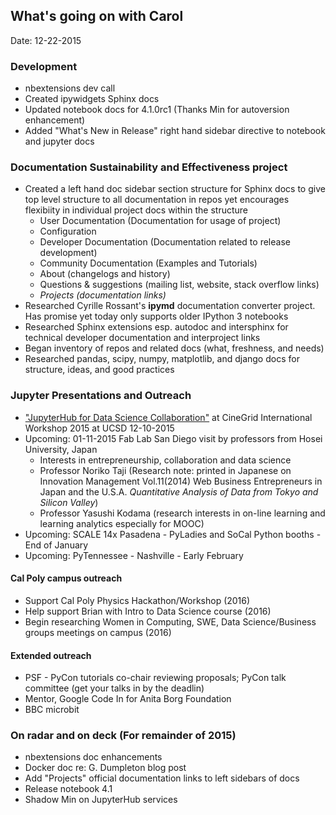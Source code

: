 ## What's going on with Carol
Date: 12-22-2015

### Development
- nbextensions dev call
- Created ipywidgets Sphinx docs
- Updated notebook docs for 4.1.0rc1 (Thanks Min for autoversion enhancement)
- Added "What's New in Release" right hand sidebar directive to notebook and jupyter docs

### Documentation Sustainability and Effectiveness project
* Created a left hand doc sidebar section structure for Sphinx docs to give top level structure to all documentation in repos
  yet encourages flexibiity in individual project docs within the structure
    - User Documentation (Documentation for usage of project)
	- Configuration
	- Developer Documentation (Documentation related to release development)
	- Community Documentation (Examples and Tutorials)
    - About (changelogs and history)
	- Questions & suggestions (mailing list, website, stack overflow links)
	- *Projects (documentation links)*
* Researched Cyrille Rossant's **ipymd** documentation converter project. Has promise yet today only supports older IPython 3 notebooks
* Researched Sphinx extensions esp. autodoc and intersphinx for technical developer documentation and interproject links
* Began inventory of repos and related docs (what, freshness, and needs)
* Researched pandas, scipy, numpy, matplotlib, and django docs for structure, ideas, and good practices

### Jupyter Presentations and Outreach
* ["JupyterHub for Data Science Collaboration"]() at CineGrid International Workshop 2015 at UCSD 12-10-2015
* Upcoming: 01-11-2015 Fab Lab San Diego visit by professors from Hosei University, Japan
    - Interests in entrepreneurship, collaboration and data science
    - Professor Noriko Taji (Research note: printed in Japanese on Innovation Management Vol.11(2014) Web Business Entrepreneurs
      in Japan and the U.S.A. *Quantitative Analysis of Data from Tokyo and Silicon Valley*)
    - Professor Yasushi Kodama (research interests in on-line learning and learning analytics especially for MOOC)
* Upcoming: SCALE 14x Pasadena - PyLadies and SoCal Python booths - End of January
* Upcoming: PyTennessee - Nashville - Early February

#### Cal Poly campus outreach
* Support Cal Poly Physics Hackathon/Workshop (2016)
* Help support Brian with Intro to Data Science course (2016)
* Begin researching Women in Computing, SWE, Data Science/Business groups meetings on campus (2016)

#### Extended outreach
* PSF - PyCon tutorials co-chair reviewing proposals; PyCon talk committee (get your talks in by the deadlin)
* Mentor, Google Code In for Anita Borg Foundation
* BBC microbit

### On radar and on deck (For remainder of 2015)
* nbextensions doc enhancements
* Docker doc re: G. Dumpleton blog post
* Add "Projects" official documentation links to left sidebars of docs
* Release notebook 4.1
* Shadow Min on JupyterHub services